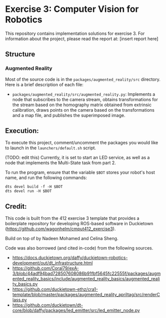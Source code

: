 # Exercise 3: Computer Vision for Robotics

This repository contains implementation solutions for exercise 3. For information about the project, please read the report at: [insert report here]

## Structure

### Augmented Reality

Most of the source code is in the `packages/augmented_reality/src` directory. Here is a brief description of each file:

- `packages/augmented_reality/src/augmented_reality.py`: Implements a node that subscribes to the camera stream, obtains transformations for the stream based on the homography matrix obtained from extrinsic calibration, draws points on the camera based on the transformations and a map file, and publishes the superimposed image.

## Execution:

To execute this project, comment/uncomment the packages you would like to launch in the `launchers/default.sh` script.

(TODO: edit this)
Currently, it is set to start an LED service, as well as a node that implements the Multi-State task from part 2.

To run the program, ensure that the variable `$BOT` stores your robot's host name, and run the following commands:

```
dts devel build -f -H $BOT
dts devel run -H $BOT
```

## Credit:

This code is built from the 412 exercise 3 template that provides a boilerplate repository for developing ROS-based software in Duckietown (https://github.com/wagonhelm/cmput412_exercise3).

Build on top of by Nadeen Mohamed and Celina Sheng.

Code was also borrowed (and cited in-code) from the following sources.

- https://docs.duckietown.org/daffy/duckietown-robotics-development/out/dt_infrastructure.html
- https://github.com/Coral79/exA-3/blob/44adf94bad728507608086b91fbf5645fc22555f/packages/augmented_reality_basics/include/augmented_reality_basics/augmented_reality_basics.py
- https://github.com/duckietown-ethz/cra1-template/blob/master/packages/augmented_reality_apriltag/src/renderClass.py
- https://github.com/duckietown/dt-core/blob/daffy/packages/led_emitter/src/led_emitter_node.py
